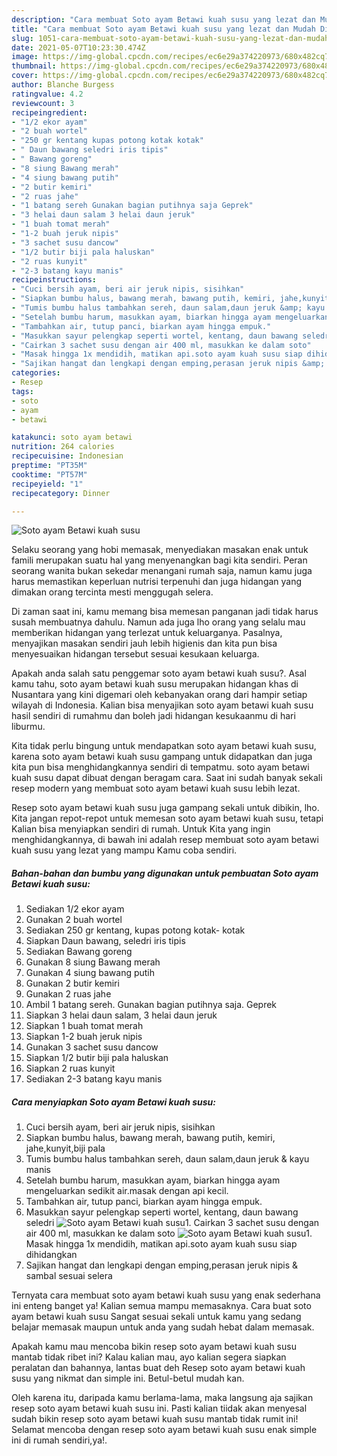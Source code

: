 ```yaml
---
description: "Cara membuat Soto ayam Betawi kuah susu yang lezat dan Mudah Dibuat"
title: "Cara membuat Soto ayam Betawi kuah susu yang lezat dan Mudah Dibuat"
slug: 1051-cara-membuat-soto-ayam-betawi-kuah-susu-yang-lezat-dan-mudah-dibuat
date: 2021-05-07T10:23:30.474Z
image: https://img-global.cpcdn.com/recipes/ec6e29a374220973/680x482cq70/soto-ayam-betawi-kuah-susu-foto-resep-utama.jpg
thumbnail: https://img-global.cpcdn.com/recipes/ec6e29a374220973/680x482cq70/soto-ayam-betawi-kuah-susu-foto-resep-utama.jpg
cover: https://img-global.cpcdn.com/recipes/ec6e29a374220973/680x482cq70/soto-ayam-betawi-kuah-susu-foto-resep-utama.jpg
author: Blanche Burgess
ratingvalue: 4.2
reviewcount: 3
recipeingredient:
- "1/2 ekor ayam"
- "2 buah wortel"
- "250 gr kentang kupas potong kotak kotak"
- " Daun bawang seledri iris tipis"
- " Bawang goreng"
- "8 siung Bawang merah"
- "4 siung bawang putih"
- "2 butir kemiri"
- "2 ruas jahe"
- "1 batang sereh Gunakan bagian putihnya saja Geprek"
- "3 helai daun salam 3 helai daun jeruk"
- "1 buah tomat merah"
- "1-2 buah jeruk nipis"
- "3 sachet susu dancow"
- "1/2 butir biji pala haluskan"
- "2 ruas kunyit"
- "2-3 batang kayu manis"
recipeinstructions:
- "Cuci bersih ayam, beri air jeruk nipis, sisihkan"
- "Siapkan bumbu halus, bawang merah, bawang putih, kemiri, jahe,kunyit,biji pala"
- "Tumis bumbu halus tambahkan sereh, daun salam,daun jeruk &amp; kayu manis"
- "Setelah bumbu harum, masukkan ayam, biarkan hingga ayam mengeluarkan sedikit air.masak dengan api kecil."
- "Tambahkan air, tutup panci, biarkan ayam hingga empuk."
- "Masukkan sayur pelengkap seperti wortel, kentang, daun bawang seledri"
- "Cairkan 3 sachet susu dengan air 400 ml, masukkan ke dalam soto"
- "Masak hingga 1x mendidih, matikan api.soto ayam kuah susu siap dihidangkan"
- "Sajikan hangat dan lengkapi dengan emping,perasan jeruk nipis &amp; sambal sesuai selera"
categories:
- Resep
tags:
- soto
- ayam
- betawi

katakunci: soto ayam betawi 
nutrition: 264 calories
recipecuisine: Indonesian
preptime: "PT35M"
cooktime: "PT57M"
recipeyield: "1"
recipecategory: Dinner

---
```



![Soto ayam Betawi kuah susu](https://img-global.cpcdn.com/recipes/ec6e29a374220973/680x482cq70/soto-ayam-betawi-kuah-susu-foto-resep-utama.jpg)

Selaku seorang yang hobi memasak, menyediakan masakan enak untuk famili merupakan suatu hal yang menyenangkan bagi kita sendiri. Peran seorang  wanita bukan sekedar menangani rumah saja, namun kamu juga harus memastikan keperluan nutrisi terpenuhi dan juga hidangan yang dimakan orang tercinta mesti menggugah selera.

Di zaman  saat ini, kamu memang bisa memesan panganan jadi tidak harus susah membuatnya dahulu. Namun ada juga lho orang yang selalu mau memberikan hidangan yang terlezat untuk keluarganya. Pasalnya, menyajikan masakan sendiri jauh lebih higienis dan kita pun bisa menyesuaikan hidangan tersebut sesuai kesukaan keluarga. 



Apakah anda salah satu penggemar soto ayam betawi kuah susu?. Asal kamu tahu, soto ayam betawi kuah susu merupakan hidangan khas di Nusantara yang kini digemari oleh kebanyakan orang dari hampir setiap wilayah di Indonesia. Kalian bisa menyajikan soto ayam betawi kuah susu hasil sendiri di rumahmu dan boleh jadi hidangan kesukaanmu di hari liburmu.

Kita tidak perlu bingung untuk mendapatkan soto ayam betawi kuah susu, karena soto ayam betawi kuah susu gampang untuk didapatkan dan juga kita pun bisa menghidangkannya sendiri di tempatmu. soto ayam betawi kuah susu dapat dibuat dengan beragam cara. Saat ini sudah banyak sekali resep modern yang membuat soto ayam betawi kuah susu lebih lezat.

Resep soto ayam betawi kuah susu juga gampang sekali untuk dibikin, lho. Kita jangan repot-repot untuk memesan soto ayam betawi kuah susu, tetapi Kalian bisa menyiapkan sendiri di rumah. Untuk Kita yang ingin menghidangkannya, di bawah ini adalah resep membuat soto ayam betawi kuah susu yang lezat yang mampu Kamu coba sendiri.

<!--inarticleads1-->

##### Bahan-bahan dan bumbu yang digunakan untuk pembuatan Soto ayam Betawi kuah susu:

1. Sediakan 1/2 ekor ayam
1. Gunakan 2 buah wortel
1. Sediakan 250 gr kentang, kupas potong kotak- kotak
1. Siapkan  Daun bawang, seledri iris tipis
1. Sediakan  Bawang goreng
1. Gunakan 8 siung Bawang merah
1. Gunakan 4 siung bawang putih
1. Gunakan 2 butir kemiri
1. Gunakan 2 ruas jahe
1. Ambil 1 batang sereh. Gunakan bagian putihnya saja. Geprek
1. Siapkan 3 helai daun salam, 3 helai daun jeruk
1. Siapkan 1 buah tomat merah
1. Siapkan 1-2 buah jeruk nipis
1. Gunakan 3 sachet susu dancow
1. Siapkan 1/2 butir biji pala haluskan
1. Siapkan 2 ruas kunyit
1. Sediakan 2-3 batang kayu manis




<!--inarticleads2-->

##### Cara menyiapkan Soto ayam Betawi kuah susu:

1. Cuci bersih ayam, beri air jeruk nipis, sisihkan
1. Siapkan bumbu halus, bawang merah, bawang putih, kemiri, jahe,kunyit,biji pala
1. Tumis bumbu halus tambahkan sereh, daun salam,daun jeruk &amp; kayu manis
1. Setelah bumbu harum, masukkan ayam, biarkan hingga ayam mengeluarkan sedikit air.masak dengan api kecil.
1. Tambahkan air, tutup panci, biarkan ayam hingga empuk.
1. Masukkan sayur pelengkap seperti wortel, kentang, daun bawang seledri
<img src="//assets-global.cpcdn.com/assets/icons/button_play-2c75c40dde080a61004c1f40b05d8f140eaff45d7e9e6481dc71c63d2e7c4909.png" alt="Soto ayam Betawi kuah susu">1. Cairkan 3 sachet susu dengan air 400 ml, masukkan ke dalam soto
<img src="//assets-global.cpcdn.com/assets/icons/button_play-2c75c40dde080a61004c1f40b05d8f140eaff45d7e9e6481dc71c63d2e7c4909.png" alt="Soto ayam Betawi kuah susu">1. Masak hingga 1x mendidih, matikan api.soto ayam kuah susu siap dihidangkan
1. Sajikan hangat dan lengkapi dengan emping,perasan jeruk nipis &amp; sambal sesuai selera




Ternyata cara membuat soto ayam betawi kuah susu yang enak sederhana ini enteng banget ya! Kalian semua mampu memasaknya. Cara buat soto ayam betawi kuah susu Sangat sesuai sekali untuk kamu yang sedang belajar memasak maupun untuk anda yang sudah hebat dalam memasak.

Apakah kamu mau mencoba bikin resep soto ayam betawi kuah susu mantab tidak ribet ini? Kalau kalian mau, ayo kalian segera siapkan peralatan dan bahannya, lantas buat deh Resep soto ayam betawi kuah susu yang nikmat dan simple ini. Betul-betul mudah kan. 

Oleh karena itu, daripada kamu berlama-lama, maka langsung aja sajikan resep soto ayam betawi kuah susu ini. Pasti kalian tiidak akan menyesal sudah bikin resep soto ayam betawi kuah susu mantab tidak rumit ini! Selamat mencoba dengan resep soto ayam betawi kuah susu enak simple ini di rumah sendiri,ya!.

